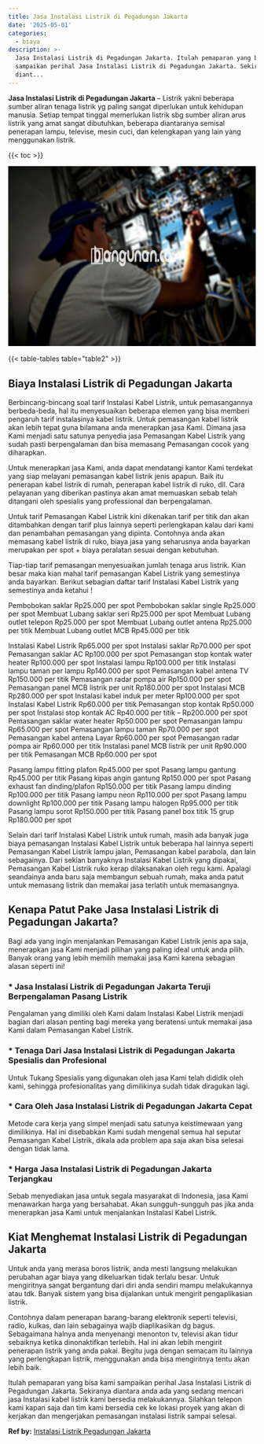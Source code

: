 ```yaml
---
title: Jasa Instalasi Listrik di Pegadungan Jakarta
date: '2025-05-01'
categories:
  - biaya
description: >-
  Jasa Instalasi Listrik di Pegadungan Jakarta. Itulah pemaparan yang bisa kami
  sampaikan perihal Jasa Instalasi Listrik di Pegadungan Jakarta. Sekiranya
  diant...
---
```


**Jasa Instalasi Listrik di Pegadungan Jakarta** – Listrik yakni beberapa sumber aliran tenaga listrik yg paling sangat diperlukan untuk kehidupan manusia. Setiap tempat tinggal memerlukan listrik sbg sumber aliran arus listrik yang amat sangat dibutuhkan, beberapa diantaranya semisal penerapan lampu, televise, mesin cuci, dan kelengkapan yang lain yang menggunakan listrik.

{{< toc >}}

![Jasa Instalasi Listrik di Pegadungan Jakarta](/images/instalasi-listrik-murah33.png)

{{< table-tables table="table2" >}}

## Biaya Instalasi Listrik di Pegadungan Jakarta

Berbincang-bincang soal tarif Instalasi Kabel Listrik, untuk pemasangannya berbeda-beda, hal itu menyesuaikan beberapa elemen yang bisa memberi pengaruh tarif instalasinya kabel listrik. Untuk pemasangan kabel listrik akan lebih tepat guna bilamana anda menerapkan jasa Kami. Dimana jasa Kami menjadi satu satunya penyedia jasa Pemasangan Kabel Listrik yang sudah pasti berpengalaman dan bisa memasang Pemasangan cocok yang diharapkan.

Untuk menerapkan jasa Kami, anda dapat mendatangi kantor Kami terdekat yang siap melayani pemasangan kabel listrik jenis apapun. Baik itu penerapan kabel listrik di rumah, penerapan kabel listrik di ruko, dll. Cara pelayanan yang diberikan pastinya akan amat memuaskan sebab telah ditangani oleh spesialis yang professional dan berpengalaman.

Untuk tarif Pemasangan Kabel Listrik kini dikenakan tarif per titik dan akan ditambahkan dengan tarif plus lainnya seperti perlengkapan kalau dari kami dan penambahan pemasangan yang dipinta. Contohnya anda akan memasang kabel listrik di ruko, biaya jasa yang seharusnya anda bayarkan merupakan per spot + biaya peralatan sesuai dengan kebutuhan.

Tiap-tiap tarif pemasangan menyesuaikan jumlah tenaga arus listrik. Kian besar maka kian mahal tarif pemasangan Kabel Listrik yang semestinya anda bayarkan. Berikut sebagian daftar tarif Instalasi Kabel Listrik yang semestinya anda ketahui !

Pembobokan saklar Rp25.000 per spot Pembobokan saklar single Rp25.000 per spot Membuat Lubang saklar seri Rp25.000 per spot Membuat Lubang outlet telepon Rp25.000 per spot Membuat Lubang outlet antena Rp25.000 per titik Membuat Lubang outlet MCB Rp45.000 per titik

Instalasi Kabel Listrik Rp65.000 per spot Instalasi saklar Rp70.000 per spot Pemasangan saklar AC Rp100.000 per spot Pemasangan stop kontak water heater Rp100.000 per spot Instalasi lampu Rp100.000 per titik Instalasi lampu taman per lampu Rp140.000 per spot Pemasangan kabel antena TV Rp150.000 per titik Pemasangan radar pompa air Rp150.000 per spot Pemasangan panel MCB listrik per unit Rp180.000 per spot Instalasi MCB Rp280.000 per spot Instalasi kabel induk per meter Rp100.000 per spot Instalasi Kabel Listrik Rp60.000 per titik Pemasangan stop kontak Rp50.000 per spot Instalasi stop kontak AC Rp40.000 per titik – Rp200.000 per spot Pemasangan saklar water heater Rp50.000 per spot Pemasangan lampu Rp65.000 per spot Pemasangan lampu taman Rp70.000 per spot Pemasangan kabel antena Layar Rp60.000 per spot Pemasangan radar pompa air Rp60.000 per titik Instalasi panel MCB listrik per unit Rp90.000 per titik Pemasangan MCB Rp60.000 per spot

Pasang lampu fitting plafon Rp45.000 per spot Pasang lampu gantung Rp45.000 per titik Pasang kipas angin gantung Rp150.000 per spot Pasang exhaust fan dinding/plafon Rp150.000 per titik Pasang lampu dinding Rp100.000 per titik Pasang lampu neon Rp110.000 per spot Pasang lampu downlight Rp100.000 per titik Pasang lampu halogen Rp95.000 per titik Pasang lampu sorot Rp150.000 per titik Pasang panel box titik 15 grup Rp180.000 per spot

Selain dari tarif Instalasi Kabel Listrik untuk rumah, masih ada banyak juga biaya pemasangan Instalasi Kabel Listrik untuk beberapa hal lainnya seperti Pemasangan Kabel Listrik lampu jalan, Pemasangan kabel parabola, dan lain sebagainya. Dari sekian banyaknya Instalasi Kabel Listrik yang dipakai, Pemasangan Kabel Listrik ruko kerap dilaksanakan oleh regu kami. Apalagi seandainya anda baru saja membangun sebuah rumah, maka anda patut untuk memasang listrik dan memakai jasa terlatih untuk memasangnya.

## Kenapa Patut Pake Jasa Instalasi Listrik di Pegadungan Jakarta?

Bagi ada yang ingin menjalankan Pemasangan Kabel Listrik jenis apa saja, menerapkan jasa Kami menjadi pilihan yang paling ideal untuk anda pilih. Banyak orang yang lebih memilih memakai jasa Kami karena sebagian alasan seperti ini!

### \* Jasa Instalasi Listrik di Pegadungan Jakarta Teruji Berpengalaman Pasang Listrik

Pengalaman yang dimiliki oleh Kami dalam Instalasi Kabel Listrik menjadi bagian dari alasan penting bagi mereka yang beratensi untuk memakai jasa Kami dalam Pemasangan Kabel Listrik.

### \* Tenaga Dari Jasa Instalasi Listrik di Pegadungan Jakarta Spesialis dan Profesional

Untuk Tukang Spesialis yang digunakan oleh jasa Kami telah dididik oleh kami, sehingga profesionalitas yang dimilikinya sudah tidak diragukan lagi.

### \* Cara Oleh Jasa Instalasi Listrik di Pegadungan Jakarta Cepat

Metode cara kerja yang simpel menjadi satu satunya keistimewaan yang dimilikinya. Hal ini disebabkan Kami sudah mengenal semua hal seputar Pemasangan Kabel Listrik, dikala ada problem apa saja akan bisa selesai dengan tidak lama.

### \* Harga Jasa Instalasi Listrik di Pegadungan Jakarta Terjangkau

Sebab menyediakan jasa untuk segala masyarakat di Indonesia, jasa Kami menawarkan harga yang bersahabat. Akan sungguh-sungguh pas jika anda menerapkan jasa Kami untuk menjalankan Instalasi Kabel Listrik.

## Kiat Menghemat Instalasi Listrik di Pegadungan Jakarta


Untuk anda yang merasa boros listrik, anda mesti langsung melakukan perubahan agar biaya yang dikeluarkan tidak terlalu besar. Untuk mengiritnya sangat bergantung dari diri anda sendiri mampu melakukannya atau tdk. Banyak sistem yang bisa dijalankan untuk mengirit pengaplikasian listrik.

Contohnya dalam penerapan barang-barang elektronik seperti televisi, radio, kulkas, dan lain sebagainya wajib diaplikasikan dg bagus. Sebagaimana halnya anda menyenangi menonton tv, televisi akan tidur sebaiknya ketika dinonaktifkan terlebih. Hal ini akan lebih mengirit penerapan listrik yang anda pakai. Begitu juga dengan semacam itu lainnya yang perlengkapan listrik, menggunakan anda bisa mengiritnya tentu akan lebih baik.

Itulah pemaparan yang bisa kami sampaikan perihal Jasa Instalasi Listrik di Pegadungan Jakarta. Sekiranya diantara anda ada yang sedang mencari jasa Instalasi kabel listrik kami bersedia melakukannya. Silahkan telepon kami kapan saja dan tim kami bersedia cek ke lokasi proyek yang akan di kerjakan dan mengerjakan pemasangan instalasi listrik sampai selesai.

**Ref by:** [Instalasi Listrik Pegadungan Jakarta](https://id.wikipedia.org/wiki/Instalasi)
